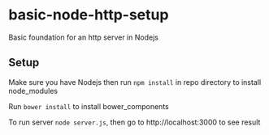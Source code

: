 basic-node-http-setup
=====================

Basic foundation for an http server in Nodejs

Setup
------
Make sure you have Nodejs then run `npm install` in repo directory to install node_modules

Run `bower install` to install bower_components

To run server `node server.js`, then go to http://localhost:3000 to see result
